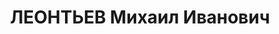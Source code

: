 ---
title: ЛЕОНТЬЕВ Михаил Иванович
description: '1904 р., м. Алатирь Симбірської губ., росіянин, з робітників, чл. ВКП(б),
  освіта початкова, начальник Дніпропетровського відділення Сталінської залізниці.

  01.11.1937 р.звинувачений у належності до к/рев. організації, ув''язнений до ВТТ
  на 10 р.

  Реабілітований 12.11.1955 р.'
---